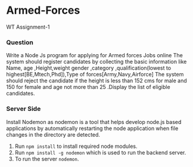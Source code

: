 # Armed-Forces
WT Assignment-1

### Question

Write a Node Js program for applying for Armed forces Jobs online
The system should register candidates by collecting the basic information like  Name, age ,Height,weight gender ,category ,qualification(lowest to highest[BE,Mtech,Phd]),Type of forces[Army,Navy,Airforce]
The system should reject the candidate if the height is less than 152 cms for male and 150 for female and age not more than 25  .Display the list of eligible candidates.

### Server Side

Install Nodemon as nodemon is a tool that helps develop node.js based applications by automatically restarting the node application when file changes in the directory are detected.

1. Run `npm install` to install required node modules.
2. Run `npm install -g nodemon` which is used to run the backend server.
3. To run the server `nodemon`.


